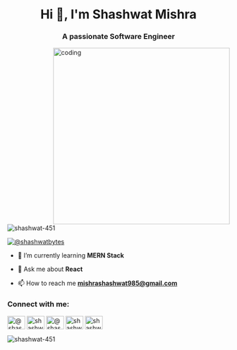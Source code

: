 <h1 align="center">Hi 👋, I'm Shashwat Mishra</h1>
<h3 align="center">A passionate Software Engineer </h3>

<img align="right" src="https://cdn.videoplasty.com/animation/chill-coding-programming-lo-fi-animation-stock-animation-21874-1024x576.jpg" width="400px" alt="coding">

<p align="left"> <img src="https://komarev.com/ghpvc/?username=shashwat-451&label=Profile%20views&color=0e75b6&style=flat" alt="shashwat-451" /> </p>

<p align="left"> <a href="https://twitter.com/@shashwatbytes" target="blank"><img src="https://img.shields.io/twitter/follow/@shashwatbytes?logo=twitter&style=for-the-badge" alt="@shashwatbytes" /></a> </p>

- 🌱 I’m currently learning **MERN Stack**

- 💬 Ask me about **React**

- 📫 How to reach me **mishrashashwat985@gmail.com**

<h3 align="left">Connect with me:</h3>
<p align="left">
<a href="https://twitter.com/@shashwatbytes" target="blank"><img align="center" src="https://logowik.com/content/uploads/images/twitter-x5265.logowik.com.webp" alt="@shashwatbytes" height="30" width="40" /></a>
<a href="https://linkedin.com/in/shashwat45" target="blank"><img align="center" src="https://upload.wikimedia.org/wikipedia/commons/thumb/8/81/LinkedIn_icon.svg/768px-LinkedIn_icon.svg.png" alt="shashwat45" height="30" width="40" /></a>
<a href="https://hashnode.com/@shashwatbytes" target="blank"><img align="center" src="https://cdn.hashnode.com/res/hashnode/image/upload/v1611902473383/CDyAuTy75.png?auto=compress" alt="@shashwatbytes" height="30" width="40" /></a>
<a href="https://www.leetcode.com/shashwat45" target="blank"><img align="center" src="https://cdn.iconscout.com/icon/free/png-256/free-leetcode-3521542-2944960.png" alt="shashwat45" height="30" width="40" /></a>
<a href="https://auth.geeksforgeeks.org/user/shashwat45" target="blank"><img align="center" src="https://upload.wikimedia.org/wikipedia/commons/thumb/4/43/GeeksforGeeks.svg/2560px-GeeksforGeeks.svg.png" alt="shashwat45" height="30" width="40" /></a>
</p>

</p>




<p><img align="center" src="https://github-readme-streak-stats.herokuapp.com/?user=shashwat-451&" alt="shashwat-451" /></p>

